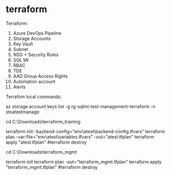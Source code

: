 # terraform

Terraform:
1. Azure DevOps Pipeline
2. Storage Accounts
3. Key Vault
4. Subnet
5. NSG + Security Rules
6. SQL MI
7. RBAC
8. TDE
9. AAD Group Access Rights
10. Automation account
11. Alerts

Terrafom local commands:

az storage account keys list -g rg-sqlmi-test-management-terraform -n stoatestmanage

cd C:\Downloads\terraform_training

terraform init -backend-config="env\atest\backend-config.tfvars"
terraform plan -var-file="env\atest\variables.tfvars" -out="atest.tfplan"
terraform apply "atest.tfplan"
#terraform destroy

cd C:\Downloads\terraform_mgmt

terraform init
terraform plan -out="terraform_mgmt.tfplan"
terraform apply "terraform_mgmt.tfplan"
#terraform destroy
